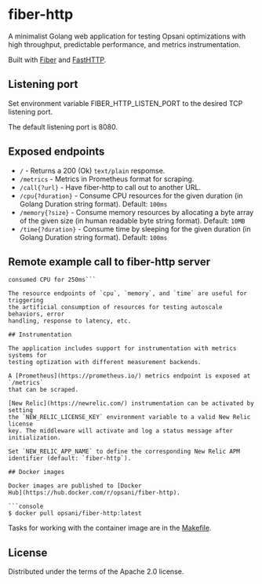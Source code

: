 # fiber-http

A minimalist Golang web application for testing Opsani optimizations with high
throughput, predictable performance, and metrics instrumentation.

Built with [Fiber](https://docs.gofiber.io/) and
[FastHTTP](https://github.com/valyala/fasthttp).

## Listening port
Set environment variable FIBER_HTTP_LISTEN_PORT to the desired TCP listening port.

The default listening port is 8080.

## Exposed endpoints

* `/` - Returns a 200 (Ok) `text/plain` respomse.
* `/metrics` - Metrics in Prometheus format for scraping.
* `/call{?url}` - Have fiber-http to call out to another URL.
* `/cpu{?duration}` - Consume CPU resources for the given duration (in Golang
  Duration string format). Default: `100ms`
* `/memory{?size}` - Consume memory resources by allocating a byte array of the
  given size (in human readable byte string format). Default: `10MB`
* `/time{?duration}` - Consume time by sleeping for the given duration (in
  Golang Duration string format). Default: `100ms`

## Remote example call to fiber-http server
```% curl "http://localhost:8080/call?url=http://localhost:8000/cpu?duration=250ms"
consumed CPU for 250ms```

The resource endpoints of `cpu`, `memory`, and `time` are useful for triggering
the artificial consumption of resources for testing autoscale behaviors, error
handling, response to latency, etc.

## Instrumentation

The application includes support for instrumentation with metrics systems for
testing optization with different measurement backends.

A [Prometheus](https://prometheus.io/) metrics endpoint is exposed at `/metrics`
that can be scraped.

[New Relic](https://newrelic.com/) instrumentation can be activated by setting
the `NEW_RELIC_LICENSE_KEY` environment variable to a valid New Relic license
key. The middleware will activate and log a status message after initialization.

Set `NEW_RELIC_APP_NAME` to define the corresponding New Relic APM identifier (default: `fiber-http`).

## Docker images

Docker images are published to [Docker
Hub](https://hub.docker.com/r/opsani/fiber-http).

```console
$ docker pull opsani/fiber-http:latest
```

Tasks for working with the container image are in the [Makefile](Makefile).

## License

Distributed under the terms of the Apache 2.0 license.
